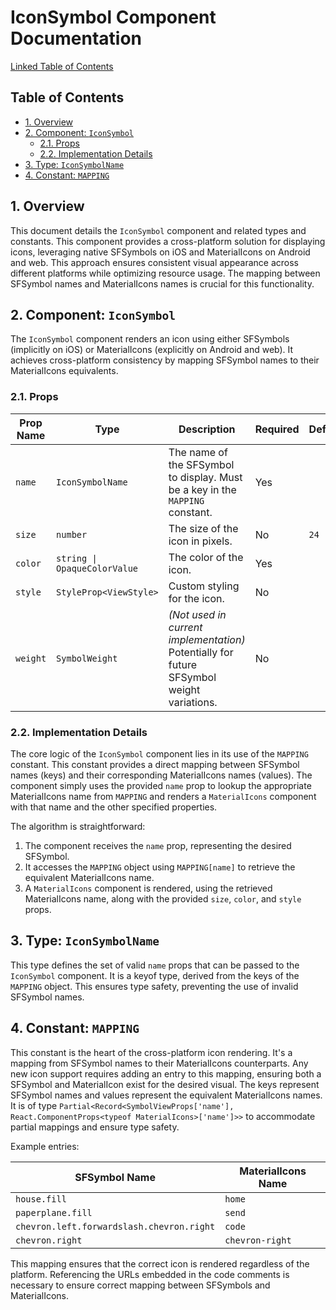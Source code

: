 # IconSymbol Component Documentation

[Linked Table of Contents](#table-of-contents)

## Table of Contents

* [1. Overview](#1-overview)
* [2. Component: `IconSymbol`](#2-component-iconsymbol)
    * [2.1. Props](#21-props)
    * [2.2. Implementation Details](#22-implementation-details)
* [3. Type: `IconSymbolName`](#3-type-iconsymbolname)
* [4. Constant: `MAPPING`](#4-constant-mapping)


## 1. Overview

This document details the `IconSymbol` component and related types and constants.  This component provides a cross-platform solution for displaying icons, leveraging native SFSymbols on iOS and MaterialIcons on Android and web. This approach ensures consistent visual appearance across different platforms while optimizing resource usage.  The mapping between SFSymbol names and MaterialIcons names is crucial for this functionality.


## 2. Component: `IconSymbol`

The `IconSymbol` component renders an icon using either SFSymbols (implicitly on iOS) or MaterialIcons (explicitly on Android and web).  It achieves cross-platform consistency by mapping SFSymbol names to their MaterialIcons equivalents.


### 2.1. Props

| Prop Name  | Type                     | Description                                                                 | Required | Default |
|-------------|--------------------------|-----------------------------------------------------------------------------|----------|---------|
| `name`      | `IconSymbolName`         | The name of the SFSymbol to display.  Must be a key in the `MAPPING` constant. | Yes      |         |
| `size`      | `number`                 | The size of the icon in pixels.                                             | No       | `24`    |
| `color`     | `string \| OpaqueColorValue` | The color of the icon.                                                     | Yes      |         |
| `style`     | `StyleProp<ViewStyle>`   | Custom styling for the icon.                                                | No       |         |
| `weight`    | `SymbolWeight`           | *(Not used in current implementation)*  Potentially for future SFSymbol weight variations. | No       |         |


### 2.2. Implementation Details

The core logic of the `IconSymbol` component lies in its use of the `MAPPING` constant.  This constant provides a direct mapping between SFSymbol names (keys) and their corresponding MaterialIcons names (values).  The component simply uses the provided `name` prop to lookup the appropriate MaterialIcons name from `MAPPING` and renders a `MaterialIcons` component with that name and the other specified properties.

The algorithm is straightforward:

1. The component receives the `name` prop, representing the desired SFSymbol.
2. It accesses the `MAPPING` object using `MAPPING[name]` to retrieve the equivalent MaterialIcons name.
3. A `MaterialIcons` component is rendered, using the retrieved MaterialIcons name, along with the provided `size`, `color`, and `style` props.


## 3. Type: `IconSymbolName`

This type defines the set of valid `name` props that can be passed to the `IconSymbol` component.  It is a keyof type, derived from the keys of the `MAPPING` object.  This ensures type safety, preventing the use of invalid SFSymbol names.


## 4. Constant: `MAPPING`

This constant is the heart of the cross-platform icon rendering.  It's a mapping from SFSymbol names to their MaterialIcons counterparts.  Any new icon support requires adding an entry to this mapping, ensuring both a SFSymbol and MaterialIcon exist for the desired visual.  The keys represent SFSymbol names and values represent the equivalent MaterialIcons names.  It is of type `Partial<Record<SymbolViewProps['name'], React.ComponentProps<typeof MaterialIcons>['name']>>` to accommodate partial mappings and ensure type safety.

Example entries:

| SFSymbol Name                     | MaterialIcons Name |
|------------------------------------|--------------------|
| `house.fill`                      | `home`             |
| `paperplane.fill`                 | `send`             |
| `chevron.left.forwardslash.chevron.right` | `code`             |
| `chevron.right`                   | `chevron-right`    |

This mapping ensures that the correct icon is rendered regardless of the platform.  Referencing the URLs embedded in the code comments is necessary to ensure correct mapping between SFSymbols and MaterialIcons.
